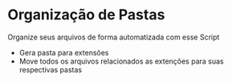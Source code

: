 # Organização de Pastas
Organize seus arquivos de forma automatizada com esse Script

- Gera pasta para extensões
- Move todos os arquivos relacionados as extenções para suas respectivas pastas
